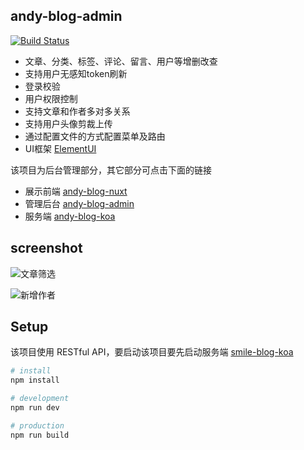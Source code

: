 ## andy-blog-admin

[![Build Status](https://www.travis-ci.org/smileAndy/andy-blog-admin.svg?branch=master)](https://www.travis-ci.org/smileAndy/andy-blog-admin)

- 文章、分类、标签、评论、留言、用户等增删改查
- 支持用户无感知token刷新
- 登录校验
- 用户权限控制
- 支持文章和作者多对多关系
- 支持用户头像剪裁上传
- 通过配置文件的方式配置菜单及路由
- UI框架 [ElementUI](https://element.eleme.io)

该项目为后台管理部分，其它部分可点击下面的链接

- 展示前端 [andy-blog-nuxt](https://github.com/zzlw/andy-blog-nuxt)
- 管理后台 [andy-blog-admin](https://github.com/zzlw/andy-blog-admin)
- 服务端 [andy-blog-koa](https://github.com/zzlw/andy-blog-koa)

## screenshot

![文章筛选](https://resource.fxq.design/blog/screenshot/2019-07-20/andy-blog-admin-01.png)

![新增作者](https://resource.fxq.design/blog/screenshot/2019-07-20/andy-blog-admin-02.png)

## Setup

该项目使用 RESTful API，要启动该项目要先启动服务端 [smile-blog-koa](https://github.com/smileAndy/andy-blog-koa)

```bash
# install
npm install

# development
npm run dev

# production 
npm run build
```